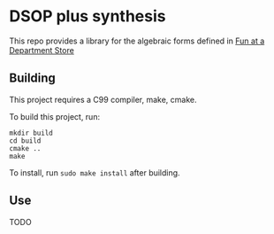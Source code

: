 # DSOP plus synthesis
This repo provides a library for the algebraic forms defined in [Fun at a Department Store](https://www.researchgate.net/publication/221276871_Fun_at_a_Department_Store_Data_Mining_Meets_Switching_Theory)


## Building

This project requires a C99 compiler, make, cmake.

To build this project, run:

```
mkdir build
cd build
cmake ..
make
```

To install, run `sudo make install` after building.

## Use

TODO
